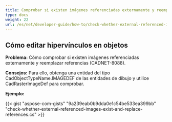 ```yaml
---
title: Comprobar si existen imágenes referenciadas externamente y reemplazar referencias
type: docs
weight: 22
url: /es/net/developer-guide/how-to/check-whether-external-referenced-images-exist-and-replace-references/
---
```


## **Cómo editar hipervínculos en objetos**

**Problema:** Cómo comprobar si existen imágenes referenciadas externamente y reemplazar referencias (CADNET-8088).

**Consejos:** Para ello, obtenga una entidad del tipo CadObjectTypeName.IMAGEDEF de las entidades de dibujo y utilice CadRasterImageDef para comprobar.

**Ejemplo:**

{{< gist "aspose-com-gists" "9a239eab0b9dda0e1c54be533ea399bb" "check-whether-external-referenced-images-exist-and-replace-references.cs" >}}
